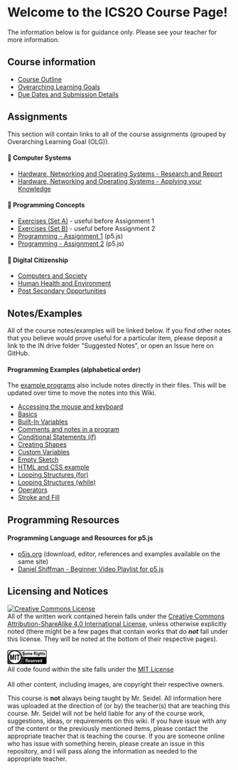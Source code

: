 # Welcome to the ICS2O Course Page!

The information below is for guidance only.  Please see your teacher for more information.

## Course information

* [Course Outline](./Course-Overview)
* [Overarching Learning Goals](./images/ICS2O.jpg)
* [Due Dates and Submission Details](./Due-Dates-and-Submission-Details)

## Assignments

This section will contain links to all of the course assignments (grouped by Overarching Learning Goal (OLG)).

#### &#x1F4D9; Computer Systems
* [Hardware, Networking and Operating Systems - Research and Report](./Hardware-Network-OS-Research-and-Report)
* [Hardware, Networking and Operating Systems - Applying your Knowledge](./Hardware-Network-OS-Applying-Your-Knowledge)

#### &#x1F4D8; Programming Concepts
* [Exercises (Set A)](./Programming-Exercise-Set-A) - useful before Assignment 1
* [Exercises (Set B)](./Programming-Exercise-Set-B) - useful before Assignment 2
* [Programming - Assignment 1](./Programming-Assignment-1) (p5.js)
* [Programming - Assignment 2](./Programming-Assignment-2) (p5.js)

#### &#x1F4D7; Digital Citizenship
* [Computers and Society](./Computers-And-Society)
* [Human Health and Environment](./Human-Health-and-Environment)
* [Post Secondary Opportunities](./Post-Secondary-Opportunities)


## Notes/Examples
All of the course notes/examples will be linked below. If you find other notes that you believe would prove useful for a particular item, please deposit a link to the IN drive folder "Suggested Notes", or open an Issue here on GitHub.

#### Programming Examples (alphabetical order)
The [example programs](https://github.com/johnfraserss/ICS2O/tree/master/Example%20Programs) also include notes directly in their files.  This will be updated over time to move the notes into this Wiki.

* [Accessing the mouse and keyboard](https://github.com/johnfraserss/ICS2O/tree/master/Example%20Programs/accessingMouseAndKeyboard)
* [Basics](https://github.com/johnfraserss/ICS2O/tree/master/Example%20Programs/basics)
* [Built-In Variables](https://github.com/johnfraserss/ICS2O/tree/master/Example%20Programs/builtInVariables)
* [Comments and notes in a program](https://github.com/johnfraserss/ICS2O/tree/master/Example%20Programs/commentsAndNotes)
* [Conditional Statements (if)](https://github.com/johnfraserss/ICS2O/tree/master/Example%20Programs/conditionalStatements)
* [Creating Shapes](https://github.com/johnfraserss/ICS2O/tree/master/Example%20Programs/creatingShapes)
* [Custom Variables](https://github.com/johnfraserss/ICS2O/tree/master/Example%20Programs/customVariables)
* [Empty Sketch](https://github.com/johnfraserss/ICS2O/tree/master/Example%20Programs/emptySketch)
* [HTML and CSS example](https://github.com/johnfraserss/ICS2O/tree/master/Example%20Programs/HTMLandCSS)
* [Looping Structures (for)](https://github.com/johnfraserss/ICS2O/tree/master/Example%20Programs/loopingStructuresFor)
* [Looping Structures (while)](https://github.com/johnfraserss/ICS2O/tree/master/Example%20Programs/loopingStructuresWhile)
* [Operators](https://github.com/johnfraserss/ICS2O/tree/master/Example%20Programs/operators)
* [Stroke and Fill](https://github.com/johnfraserss/ICS2O/tree/master/Example%20Programs/strokeAndFill)


## Programming Resources
#### Programming Language and Resources for p5.js
* [p5js.org](https://p5js.org/) (download, editor, references and examples available on the same site)
* [Daniel Shiffman - Beginner Video Playlist for p5.js](https://www.youtube.com/watch?v=HerCR8bw_GE&list=PLRqwX-V7Uu6Zy51Q-x9tMWIv9cueOFTFA)

## Licensing and Notices
<a rel="license" href="http://creativecommons.org/licenses/by-sa/4.0/"><img alt="Creative Commons License" style="border-width:0" src="https://i.creativecommons.org/l/by-sa/4.0/88x31.png" /></a><br/>
All of the written work contained herein falls under the <a rel="license" href="http://creativecommons.org/licenses/by-sa/4.0/">Creative Commons Attribution-ShareAlike 4.0 International License</a>, unless otherwise explicitly noted (there might be a few pages that contain works that do _**not**_ fall under this license.  They will be noted at the bottom of their respective pages).<br/><br/>
<a href="https://github.com/johnfraserss/ICS2O/blob/master/LICENSE.md" rel="license"><img src="./images/mit.png" /></a><br/>
All code found within the site falls under the [MIT License](https://github.com/johnfraserss/ICS2O/blob/master/LICENSE.md)<br/><br/>
All other content, including images, are copyright their respective owners.

This course is **not** always being taught by Mr. Seidel.  All information here was uploaded at the direction of (or by) the teacher(s) that are teaching this course.  Mr. Seidel will not be held liable for any of the course work, suggestions, ideas, or requirements on this wiki.  If you have issue with any of the content or the previously mentioned items, please contact the appropriate teacher that is teaching the course.  If you are someone online who has issue with something herein, please create an issue in this repository, and I will pass along the information as needed to the appropriate teacher.